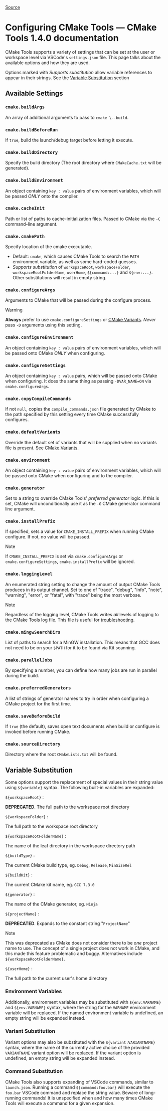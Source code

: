 
[Source](https://vector-of-bool.github.io/docs/vscode-cmake-tools/settings.html "Permalink to Configuring CMake Tools — CMake Tools 1.4.0 documentation")

# Configuring CMake Tools — CMake Tools 1.4.0 documentation

CMake Tools supports a variety of settings that can be set at the user or workspace level via VSCode's `settings.json` file. This page talks about the available options and how they are used.

Options marked with _Supports substitution_ allow variable references to appear in their strings. See the [Variable Substitution][1] section

## Available Settings

### `cmake.buildArgs`

An array of additional arguments to pass to `cmake \--build`.

### `cmake.buildBeforeRun`

If `true`, build the launch/debug target before letting it execute.

### `cmake.buildDirectory`

Specify the build directory (The root directory where `CMakeCache.txt` will be generated).

### `cmake.buildEnvironment`

An object containing `key : value` pairs of environment variables, which will be passed _ONLY_ onto the compiler.

### `cmake.cacheInit`

Path or list of paths to cache-initialization files. Passed to CMake via the `-C` command-line argument.

### `cmake.cmakePath`

Specify location of the cmake executable.

* Default: `cmake`, which causes CMake Tools to search the `PATH` environment variable, as well as some hard-coded guesses.
* _Supports substitution_ of `workspaceRoot`, `workspaceFolder`, `workspaceRootFolderName`, `userHome`, `${command:...}` and `${env:...}`. Other substitutions will result in empty string.

### `cmake.configureArgs`

Arguments to CMake that will be passed during the configure process.

Warning

**Always** prefer to use `cmake.configureSettings` or [CMake Variants][2]. _Never_ pass `-D` arguments using this setting.

### `cmake.configureEnvironment`

An object containing `key : value` pairs of environment variables, which will be passed onto CMake _ONLY_ when configuring.

### `cmake.configureSettings`

An object containing `key : value` pairs, which will be passed onto CMake when configuring. It does the same thing as passing `-DVAR_NAME=ON` via `cmake.configureArgs`.

### `cmake.copyCompileCommands`

If not `null`, copies the `compile_commands.json` file generated by CMake to the path specified by this setting every time CMake successfully configures.

### `cmake.defaultVariants`

Override the default set of variants that will be supplied when no variants file is present. See [CMake Variants][2].

### `cmake.environment`

An object containing `key : value` pairs of environment variables, which will be passed onto CMake when configuring and to the compiler.

### `cmake.generator`

Set to a string to override CMake Tools' _preferred generator_ logic. If this is set, CMake will unconditionally use it as the `-G` CMake generator command line argument.

### `cmake.installPrefix`

If specified, sets a value for `CMAKE_INSTALL_PREFIX` when running CMake configure. If not, no value will be passed.

Note

If `CMAKE_INSTALL_PREFIX` is set via `cmake.configureArgs` or `cmake.configureSettings`, `cmake.installPrefix` will be ignored.

### `cmake.loggingLevel`

An enumerated string setting to change the amount of output CMake Tools produces in its output channel. Set to one of "trace", "debug", "info", "note", "warning", "error", or "fatal", with "trace" being the most verbose.

Note

Regardless of the logging level, CMake Tools writes _all_ levels of logging to the CMake Tools log file. This file is useful for [troubleshooting][3].

### `cmake.mingwSearchDirs`

List of paths to search for a MinGW installation. This means that GCC does not need to be on your `$PATH` for it to be found via Kit scanning.

### `cmake.parallelJobs`

By specifying a number, you can define how many jobs are run in parallel during the build.

### `cmake.preferredGenerators`

A list of strings of generator names to try in order when configuring a CMake project for the first time.

### `cmake.saveBeforeBuild`

If `true` (the default), saves open text documents when build or configure is invoked before running CMake.

### `cmake.sourceDirectory`

Directory where the root `CMakeLists.txt` will be found.

## Variable Substitution

Some options support the replacement of special values in their string value using `${variable}` syntax. The following built-in variables are expanded:

`${workspaceRoot}`
: 

**DEPRECATED**. The full path to the workspace root directory

`${workspaceFolder}`
: 

The full path to the workspace root directory

`${workspaceRootFolderName}`
: 

The name of the leaf directory in the workspace directory path

`${buildType}`
: 

The current CMake build type, eg. `Debug`, `Release`, `MinSizeRel`

`${buildKit}`
: 

The current CMake kit name, eg. `GCC 7.3.0`

`${generator}`
: 

The name of the CMake generator, eg. `Ninja`

`${projectName}`
: 

**DEPRECATED**. Expands to the constant string "`ProjectName`"

Note

This was deprecated as CMake does not consider there to be _one_ project name to use. The concept of a single project does not work in CMake, and this made this feature problematic and buggy. Alternatives include `${workspaceRootFolderName}`.

`${userHome}`
: 

The full path to the current user's home directory

### Environment Variables

Additionally, environment variables may be substituted with `${env:VARNAME}` and `${env.VARNAME}` syntax, where the string for the `VARNAME` environment variable will be replaced. If the named environment variable is undefined, an empty string will be expanded instead.

### Variant Substitution

Variant options may also be substituted with the `${variant:VARIANTNAME}` syntax, where the name of the currently active choice of the provided `VARIANTNAME` variant option will be replaced. If the variant option is undefined, an empty string will be expanded instead.

### Command Substitution

CMake Tools also supports expanding of VSCode commands, similar to `launch.json`. Running a command `${command:foo.bar}` will execute the `foo.bar` VSCode command and replace the string value. Beware of long-running commands! It is unspecified when and how many times CMake Tools will execute a command for a given expansion.

[1]: https://vector-of-bool.github.io#var-subs
[2]: https://vector-of-bool.github.io/variants.html#variants
[3]: https://vector-of-bool.github.io/troubleshooting.html#troubleshooting

  